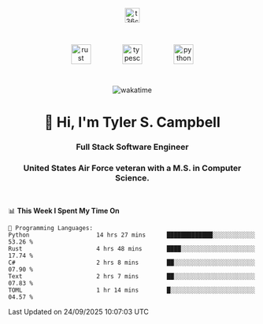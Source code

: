 <p align="center">
<a href="https://www.linkedin.com/in/t36campbell" target="blank"><img align="center" src="https://ik.imagekit.io/t36campbell/Portfolio/linkedin.png.original_m8bbGgPh6.png" alt="t36campbell" height="30" width="30" /></a>
</p>
<p align="center">
    <img src="https://rustacean.net/assets/rustacean-orig-noshadow.svg" alt="rust" width="40" height="40" style="margin: 6%;" />
    <img src="https://cdn.worldvectorlogo.com/logos/typescript.svg" alt="typescript" width="40" height="40" style="margin: 6%;" />
    <img src="https://cdn.worldvectorlogo.com/logos/python-5.svg" alt="python" width="40" height="40" style="margin: 6%;" />
</p>
<div align="center">
  
  ![wakatime](https://wakatime.com/badge/user/738aac7f-8868-4bc3-a1df-4c36703ee4b6.svg)
  
</div>

<h1 align="center">👋 Hi, I'm Tyler S. Campbell</h1>
<h3 align="center">Full Stack Software Engineer</h3>
<h3 align="center">United States Air Force veteran with a M.S. in Computer Science.</h3>
<br>

<!--START_SECTION:waka-->
📊 **This Week I Spent My Time On** 

```text
💬 Programming Languages: 
Python                   14 hrs 27 mins      █████████████░░░░░░░░░░░░   53.26 % 
Rust                     4 hrs 48 mins       ████░░░░░░░░░░░░░░░░░░░░░   17.74 % 
C#                       2 hrs 8 mins        ██░░░░░░░░░░░░░░░░░░░░░░░   07.90 % 
Text                     2 hrs 7 mins        ██░░░░░░░░░░░░░░░░░░░░░░░   07.83 % 
TOML                     1 hr 14 mins        █░░░░░░░░░░░░░░░░░░░░░░░░   04.57 % 
```


 Last Updated on 24/09/2025 10:07:03 UTC
<!--END_SECTION:waka-->
